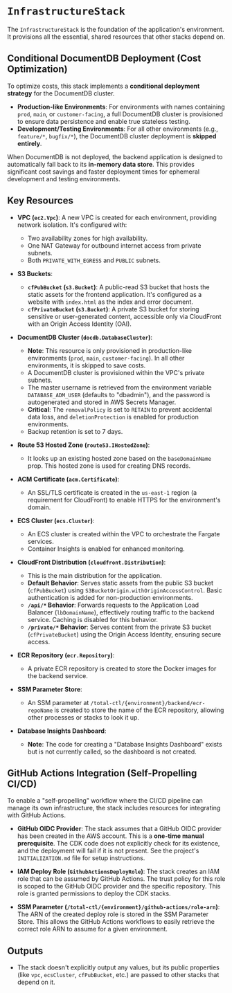 # `InfrastructureStack`

The `InfrastructureStack` is the foundation of the application's environment. It provisions all the essential, shared resources that other stacks depend on.

## Conditional DocumentDB Deployment (Cost Optimization)

To optimize costs, this stack implements a **conditional deployment strategy** for the DocumentDB cluster.

-   **Production-like Environments**: For environments with names containing `prod`, `main`, or `customer-facing`, a full DocumentDB cluster is provisioned to ensure data persistence and enable true stateless testing.
-   **Development/Testing Environments**: For all other environments (e.g., `feature/*`, `bugfix/*`), the DocumentDB cluster deployment is **skipped entirely**.

When DocumentDB is not deployed, the backend application is designed to automatically fall back to its **in-memory data store**. This provides significant cost savings and faster deployment times for ephemeral development and testing environments.

## Key Resources

- **VPC (`ec2.Vpc`)**: A new VPC is created for each environment, providing network isolation. It's configured with:
  - Two availability zones for high availability.
  - One NAT Gateway for outbound internet access from private subnets.
  - Both `PRIVATE_WITH_EGRESS` and `PUBLIC` subnets.

- **S3 Buckets**:
  - **`cfPubBucket` (`s3.Bucket`)**: A public-read S3 bucket that hosts the static assets for the frontend application. It's configured as a website with `index.html` as the index and error document.
  - **`cfPrivateBucket` (`s3.Bucket`)**: A private S3 bucket for storing sensitive or user-generated content, accessible only via CloudFront with an Origin Access Identity (OAI).

- **DocumentDB Cluster (`docdb.DatabaseCluster`)**:
  - **Note**: This resource is only provisioned in production-like environments (`prod`, `main`, `customer-facing`). In all other environments, it is skipped to save costs.
  - A DocumentDB cluster is provisioned within the VPC's private subnets.
  - The master username is retrieved from the environment variable `DATABASE_ADM_USER` (defaults to "dbadmin"), and the password is autogenerated and stored in AWS Secrets Manager.
  - **Critical**: The `removalPolicy` is set to `RETAIN` to prevent accidental data loss, and `deletionProtection` is enabled for production environments.
  - Backup retention is set to 7 days.

- **Route 53 Hosted Zone (`route53.IHostedZone`)**:
  - It looks up an existing hosted zone based on the `baseDomainName` prop. This hosted zone is used for creating DNS records.

- **ACM Certificate (`acm.Certificate`)**:
  - An SSL/TLS certificate is created in the `us-east-1` region (a requirement for CloudFront) to enable HTTPS for the environment's domain.

- **ECS Cluster (`ecs.Cluster`)**:
  - An ECS cluster is created within the VPC to orchestrate the Fargate services.
  - Container Insights is enabled for enhanced monitoring.

- **CloudFront Distribution (`cloudfront.Distribution`)**:
  - This is the main distribution for the application.
  - **Default Behavior**: Serves static assets from the public S3 bucket (`cfPubBucket`) using `S3BucketOrigin.withOriginAccessControl`. Basic authentication is added for non-production environments.
  - **`/api/*` Behavior**: Forwards requests to the Application Load Balancer (`lbDomainName`), effectively routing traffic to the backend service. Caching is disabled for this behavior.
  - **`/private/*` Behavior**: Serves content from the private S3 bucket (`cfPrivateBucket`) using the Origin Access Identity, ensuring secure access.

- **ECR Repository (`ecr.Repository`)**:
  - A private ECR repository is created to store the Docker images for the backend service.

- **SSM Parameter Store**:
  - An SSM parameter at `/total-ctl/{environment}/backend/ecr-repoName` is created to store the name of the ECR repository, allowing other processes or stacks to look it up.

- **Database Insights Dashboard**:
  - **Note**: The code for creating a "Database Insights Dashboard" exists but is not currently called, so the dashboard is not created.

## GitHub Actions Integration (Self-Propelling CI/CD)

To enable a "self-propelling" workflow where the CI/CD pipeline can manage its own infrastructure, the stack includes resources for integrating with GitHub Actions.

- **GitHub OIDC Provider**: The stack assumes that a GitHub OIDC provider has been created in the AWS account. This is a **one-time manual prerequisite**. The CDK code does not explicitly check for its existence, and the deployment will fail if it is not present. See the project's `INITIALIZATION.md` file for setup instructions.

- **IAM Deploy Role (`GithubActionsDeployRole`)**: The stack creates an IAM role that can be assumed by GitHub Actions. The trust policy for this role is scoped to the GitHub OIDC provider and the specific repository. This role is granted permissions to deploy the CDK stacks.

- **SSM Parameter (`/total-ctl/{environment}/github-actions/role-arn`)**: The ARN of the created deploy role is stored in the SSM Parameter Store. This allows the GitHub Actions workflows to easily retrieve the correct role ARN to assume for a given environment.

## Outputs

- The stack doesn't explicitly output any values, but its public properties (like `vpc`, `ecsCluster`, `cfPubBucket`, etc.) are passed to other stacks that depend on it. 